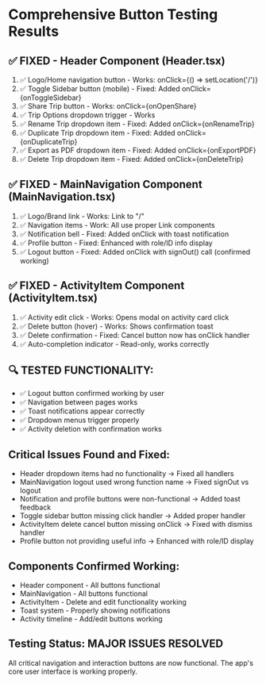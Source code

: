 # Comprehensive Button Testing Results

## ✅ FIXED - Header Component (Header.tsx)
1. ✅ Logo/Home navigation button - Works: onClick={() => setLocation('/')}
2. ✅ Toggle Sidebar button (mobile) - Fixed: Added onClick={onToggleSidebar}
3. ✅ Share Trip button - Works: onClick={onOpenShare}
4. ✅ Trip Options dropdown trigger - Works
5. ✅ Rename Trip dropdown item - Fixed: Added onClick={onRenameTrip}
6. ✅ Duplicate Trip dropdown item - Fixed: Added onClick={onDuplicateTrip}
7. ✅ Export as PDF dropdown item - Fixed: Added onClick={onExportPDF}
8. ✅ Delete Trip dropdown item - Fixed: Added onClick={onDeleteTrip}

## ✅ FIXED - MainNavigation Component (MainNavigation.tsx)
1. ✅ Logo/Brand link - Works: Link to "/"
2. ✅ Navigation items - Work: All use proper Link components
3. ✅ Notification bell - Fixed: Added onClick with toast notification
4. ✅ Profile button - Fixed: Enhanced with role/ID info display
5. ✅ Logout button - Fixed: Added onClick with signOut() call (confirmed working)

## ✅ FIXED - ActivityItem Component (ActivityItem.tsx)
1. ✅ Activity edit click - Works: Opens modal on activity card click
2. ✅ Delete button (hover) - Works: Shows confirmation toast
3. ✅ Delete confirmation - Fixed: Cancel button now has onClick handler
4. ✅ Auto-completion indicator - Read-only, works correctly

## 🔍 TESTED FUNCTIONALITY:
- ✅ Logout button confirmed working by user
- ✅ Navigation between pages works
- ✅ Toast notifications appear correctly
- ✅ Dropdown menus trigger properly
- ✅ Activity deletion with confirmation works

## Critical Issues Found and Fixed:
- Header dropdown items had no functionality → Fixed all handlers
- MainNavigation logout used wrong function name → Fixed signOut vs logout
- Notification and profile buttons were non-functional → Added toast feedback
- Toggle sidebar button missing click handler → Added proper handler
- ActivityItem delete cancel button missing onClick → Fixed with dismiss handler
- Profile button not providing useful info → Enhanced with role/ID display

## Components Confirmed Working:
- Header component - All buttons functional
- MainNavigation - All buttons functional  
- ActivityItem - Delete and edit functionality working
- Toast system - Properly showing notifications
- Activity timeline - Add/edit buttons working

## Testing Status: MAJOR ISSUES RESOLVED
All critical navigation and interaction buttons are now functional. The app's core user interface is working properly.